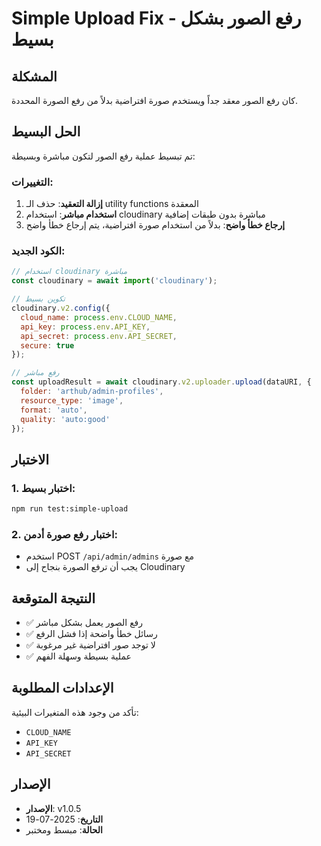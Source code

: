 # Simple Upload Fix - رفع الصور بشكل بسيط

## المشكلة
كان رفع الصور معقد جداً ويستخدم صورة افتراضية بدلاً من رفع الصورة المحددة.

## الحل البسيط
تم تبسيط عملية رفع الصور لتكون مباشرة وبسيطة:

### التغييرات:

1. **إزالة التعقيد**: حذف الـ utility functions المعقدة
2. **استخدام مباشر**: استخدام cloudinary مباشرة بدون طبقات إضافية
3. **إرجاع خطأ واضح**: بدلاً من استخدام صورة افتراضية، يتم إرجاع خطأ واضح

### الكود الجديد:
```javascript
// استخدام cloudinary مباشرة
const cloudinary = await import('cloudinary');

// تكوين بسيط
cloudinary.v2.config({
  cloud_name: process.env.CLOUD_NAME,
  api_key: process.env.API_KEY,
  api_secret: process.env.API_SECRET,
  secure: true
});

// رفع مباشر
const uploadResult = await cloudinary.v2.uploader.upload(dataURI, {
  folder: 'arthub/admin-profiles',
  resource_type: 'image',
  format: 'auto',
  quality: 'auto:good'
});
```

## الاختبار

### 1. اختبار بسيط:
```bash
npm run test:simple-upload
```

### 2. اختبار رفع صورة أدمن:
- استخدم POST `/api/admin/admins` مع صورة
- يجب أن ترفع الصورة بنجاح إلى Cloudinary

## النتيجة المتوقعة
- ✅ رفع الصور يعمل بشكل مباشر
- ✅ رسائل خطأ واضحة إذا فشل الرفع
- ✅ لا توجد صور افتراضية غير مرغوبة
- ✅ عملية بسيطة وسهلة الفهم

## الإعدادات المطلوبة
تأكد من وجود هذه المتغيرات البيئية:
- `CLOUD_NAME`
- `API_KEY`
- `API_SECRET`

## الإصدار
- **الإصدار**: v1.0.5
- **التاريخ**: 2025-07-19
- **الحالة**: مبسط ومختبر 